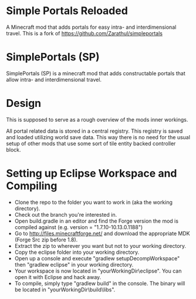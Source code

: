 # Simple Portals Reloaded
 A Minecraft mod that adds portals for easy intra- and interdimensional travel. This is a fork of https://github.com/Zarathul/simpleportals

# SimplePortals (SP)

SimplePortals (SP) is a minecraft mod that adds constructable portals that allow intra- and interdimensional travel.
# Design

This is supposed to serve as a rough overview of the mods inner workings.

All portal related data is stored in a central registry. This registry is saved and loaded utilizing world save data. This way there is no need for the usual setup of other mods that use some sort of tile entity backed controller block.
# Setting up Eclipse Workspace and Compiling

 -   Clone the repo to the folder you want to work in (aka the working directory).
 -   Check out the branch you're interested in.
 -   Open build.gradle in an editor and find the Forge version the mod is compiled against (e.g. version = "1.7.10-10.13.0.1188")
 -   Go to http://files.minecraftforge.net/ and download the appropriate MDK (Forge Src zip before 1.8).
 -   Extract the zip to wherever you want but not to your working directory.
 -   Copy the eclipse folder into your working directory.
 -   Open up a console and execute "gradlew setupDecompWorkspace" then "gradlew eclipse" in your working directory.
-    Your workspace is now located in "yourWorkingDir\eclipse". You can open it with Eclipse and hack away.
-    To compile, simply type "gradlew build" in the console. The binary will be located in "yourWorkingDir\build\libs".
